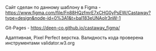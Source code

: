Сайт сделан по данному шаблону в Figma - https://www.figma.com/file/Fn88HQzfmrE7xCHG0yPsEW/Castaway?type=design&node-id=0%3A1&t=baI183eUNAoIr3nW-1

Git-Pages - https://deen-co.github.io/castaway_figma/

Адаптивная, Pixel Perfect верстка.
Валидность кода проверена инструментами validator.w3.org
